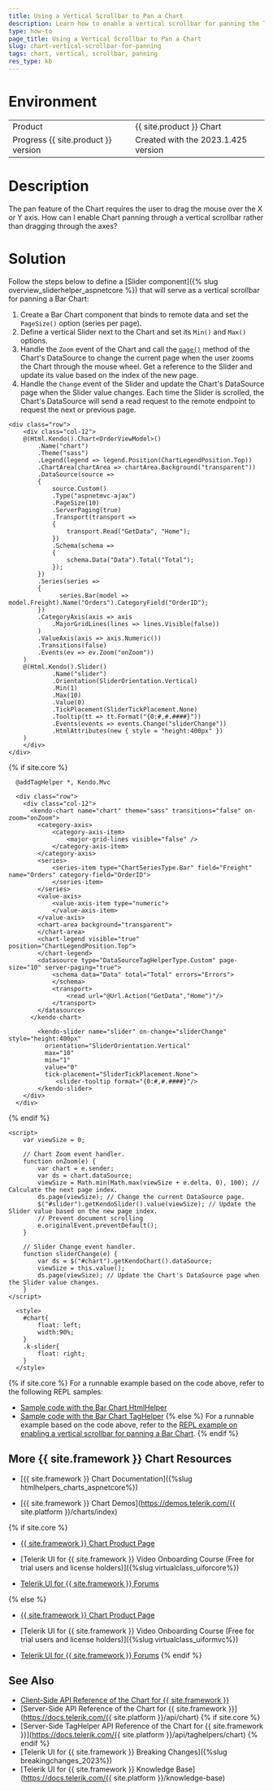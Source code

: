 ```yaml
---
title: Using a Vertical Scrollbar to Pan a Chart
description: Learn how to enable a vertical scrollbar for panning the Telerik UI for {{ site.framework }} Chart.
type: how-to
page_title: Using a Vertical Scrollbar to Pan a Chart
slug: chart-vertical-scrollbar-for-panning
tags: chart, vertical, scrollbar, panning
res_type: kb
---
```

# Environment
<table>
 <tr>
  <td>Product</td>
  <td>{{ site.product }} Chart</td>
 </tr>
 <tr>
  <td>Progress {{ site.product }} version</td>
  <td>Created with the 2023.1.425 version</td>
 </tr>
</table>

# Description
The pan feature of the Chart requires the user to drag the mouse over the X or Y axis. How can I enable Chart panning through a vertical scrollbar rather than dragging through the axes?

# Solution
Follow the steps below to define a [Slider component]({% slug overview_sliderhelper_aspnetcore %}) that will serve as a vertical scrollbar for panning a Bar Chart:

1. Create a Bar Chart component that binds to remote data and set the `PageSize()` option (series per page).
2. Define a vertical Slider next to the Chart and set its `Min()` and `Max()` options.
3. Handle the `Zoom` event of the Chart and call the [`page()`](https://docs.telerik.com/kendo-ui/api/javascript/data/datasource/methods/page) method of the Chart's DataSource to change the current page when the user zooms the Chart through the mouse wheel. Get a reference to the Slider and update its value based on the index of the new page.
4. Handle the `Change` event of the Slider and update the Chart's DataSource page when the Slider value changes. Each time the Slider is scrolled, the Chart's DataSource will send a read request to the remote endpoint to request the next or previous page.

```HtmlHelper
<div class="row">
    <div class="col-12">
    @(Html.Kendo().Chart<OrderViewModel>()
        .Name("chart")
        .Theme("sass")
        .Legend(legend => legend.Position(ChartLegendPosition.Top))
        .ChartArea(chartArea => chartArea.Background("transparent"))
        .DataSource(source =>
        {
            source.Custom()
            .Type("aspnetmvc-ajax")
            .PageSize(10)
            .ServerPaging(true)
            .Transport(transport =>
            {
                transport.Read("GetData", "Home");
            })
            .Schema(schema =>
            {
                schema.Data("Data").Total("Total");
            });
        })
        .Series(series =>
        {
              series.Bar(model => model.Freight).Name("Orders").CategoryField("OrderID");
        })
        .CategoryAxis(axis => axis
            .MajorGridLines(lines => lines.Visible(false))
        )
        .ValueAxis(axis => axis.Numeric())
        .Transitions(false)
        .Events(ev => ev.Zoom("onZoom"))
    )
    @(Html.Kendo().Slider()
            .Name("slider")
            .Orientation(SliderOrientation.Vertical)
            .Min(1)
            .Max(10)
            .Value(0)
            .TickPlacement(SliderTickPlacement.None)
            .Tooltip(tt => tt.Format("{0:#,#.####}"))
            .Events(events => events.Change("sliderChange"))
            .HtmlAttributes(new { style = "height:400px" })
    )
    </div>
</div>
```
{% if site.core %}
```TagHelper
  @addTagHelper *, Kendo.Mvc

  <div class="row">
    <div class="col-12">
      <kendo-chart name="chart" theme="sass" transitions="false" on-zoom="onZoom">
        <category-axis>
            <category-axis-item>
                <major-grid-lines visible="false" />
            </category-axis-item>
        </category-axis>
        <series>
            <series-item type="ChartSeriesType.Bar" field="Freight" name="Orders" category-field="OrderID">
            </series-item>
        </series>
        <value-axis>
            <value-axis-item type="numeric">
            </value-axis-item>
        </value-axis>
        <chart-area background="transparent">
        </chart-area>
        <chart-legend visible="true" position="ChartLegendPosition.Top">
        </chart-legend>
        <datasource type="DataSourceTagHelperType.Custom" page-size="10" server-paging="true">
            <schema data="Data" total="Total" errors="Errors">
            </schema>
            <transport>
                <read url="@Url.Action("GetData","Home")"/>
            </transport>
        </datasource>
      </kendo-chart>

        <kendo-slider name="slider" on-change="sliderChange" style="height:400px"
          orientation="SliderOrientation.Vertical"
          max="10"
          min="1"
          value="0"
          tick-placement="SliderTickPlacement.None">
             <slider-tooltip format="{0:#,#.####}"/>
        </kendo-slider>
    </div>
  </div>
```
{% endif %}
```Scripts
<script>
    var viewSize = 0;

    // Chart Zoom event handler.
    function onZoom(e) {
        var chart = e.sender;
        var ds = chart.dataSource;
        viewSize = Math.min(Math.max(viewSize + e.delta, 0), 100); // Calculate the next page index.
        ds.page(viewSize); // Change the current DataSource page.
        $("#slider").getKendoSlider().value(viewSize); // Update the Slider value based on the new page index.
        // Prevent document scrolling
        e.originalEvent.preventDefault();
    }

    // Slider Change event handler.
    function sliderChange(e) {
        var ds = $("#chart").getKendoChart().dataSource;
        viewSize = this.value();
        ds.page(viewSize); // Update the Chart's DataSource page when the Slider value changes.
    }
</script>
```
```Styles
  <style>
    #chart{
        float: left;
        width:90%;
    }
    .k-slider{
        float: right;
    }
  </style>
```

{% if site.core %}
For a runnable example based on the code above, refer to the following REPL samples:

* [Sample code with the Bar Chart HtmlHelper](https://netcorerepl.telerik.com/meOFcklM31pPnfk913)
* [Sample code with the Bar Chart TagHelper](https://netcorerepl.telerik.com/cIYFGEls35rRF3Id59)
{% else %}
For a runnable example based on the code above, refer to the [REPL example on enabling a vertical scrollbar for panning a Bar Chart](https://netcorerepl.telerik.com/meOFcklM31pPnfk913).
{% endif %}

## More {{ site.framework }} Chart Resources

* [{{ site.framework }} Chart Documentation]({%slug htmlhelpers_charts_aspnetcore%})

* [{{ site.framework }} Chart Demos](https://demos.telerik.com/{{ site.platform }}/charts/index)

{% if site.core %}
* [{{ site.framework }} Chart Product Page](https://www.telerik.com/aspnet-core-ui/charts)

* [Telerik UI for {{ site.framework }} Video Onboarding Course (Free for trial users and license holders)]({%slug virtualclass_uiforcore%})

* [Telerik UI for {{ site.framework }} Forums](https://www.telerik.com/forums/aspnet-core-ui)

{% else %}
* [{{ site.framework }} Chart Product Page](https://www.telerik.com/aspnet-mvc/charts)

* [Telerik UI for {{ site.framework }} Video Onboarding Course (Free for trial users and license holders)]({%slug virtualclass_uiformvc%})

* [Telerik UI for {{ site.framework }} Forums](https://www.telerik.com/forums/aspnet-mvc)
{% endif %}

## See Also

* [Client-Side API Reference of the Chart for {{ site.framework }}](https://docs.telerik.com/kendo-ui/api/javascript/ui/chart)
* [Server-Side API Reference of the Chart for {{ site.framework }}](https://docs.telerik.com/{{ site.platform }}/api/chart)
{% if site.core %}
* [Server-Side TagHelper API Reference of the Chart for {{ site.framework }}](https://docs.telerik.com/{{ site.platform }}/api/taghelpers/chart)
{% endif %}
* [Telerik UI for {{ site.framework }} Breaking Changes]({%slug breakingchanges_2023%})
* [Telerik UI for {{ site.framework }} Knowledge Base](https://docs.telerik.com/{{ site.platform }}/knowledge-base)
